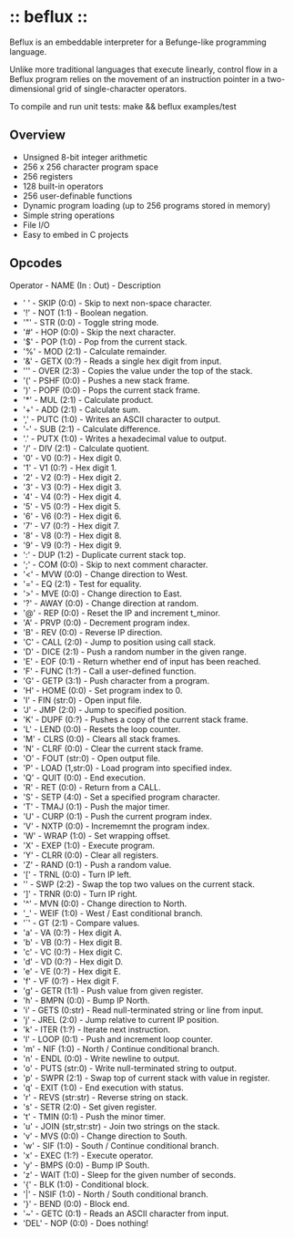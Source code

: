 :: beflux ::
============

Beflux is an embeddable interpreter for a Befunge-like programming language.

Unlike more traditional languages that execute linearly, control flow in a
Beflux program relies on the movement of an instruction pointer in a
two-dimensional grid of single-character operators.

To compile and run unit tests: make && beflux examples/test

Overview
--------
  * Unsigned 8-bit integer arithmetic
  * 256 x 256 character program space
  * 256 registers
  * 128 built-in operators
  * 256 user-definable functions
  * Dynamic program loading (up to 256 programs stored in memory)
  * Simple string operations
  * File I/O
  * Easy to embed in C projects

Opcodes
-------

Operator - NAME (In : Out) - Description

 * ' ' - SKIP (0:0) - Skip to next non-space character.
 * '!' - NOT (1:1) - Boolean negation.
 * '"' - STR (0:0) - Toggle string mode.
 * '#' - HOP (0:0) - Skip the next character.
 * '$' - POP (1:0) - Pop from the current stack.
 * '%' - MOD (2:1) - Calculate remainder.
 * '&' - GETX (0:?) - Reads a single hex digit from input.
 * ''' - OVER (2:3) - Copies the value under the top of the stack.
 * '(' - PSHF (0:0) - Pushes a new stack frame.
 * ')' - POPF (0:0) - Pops the current stack frame.
 * '\*' - MUL (2:1) - Calculate product.
 * '+' - ADD (2:1) - Calculate sum.
 * ',' - PUTC (1:0) - Writes an ASCII character to output.
 * '-' - SUB (2:1) - Calculate difference.
 * '.' - PUTX (1:0) - Writes a hexadecimal value to output.
 * '/' - DIV (2:1) - Calculate quotient.
 * '0' - V0 (0:?) - Hex digit 0.
 * '1' - V1 (0:?) - Hex digit 1.
 * '2' - V2 (0:?) - Hex digit 2.
 * '3' - V3 (0:?) - Hex digit 3.
 * '4' - V4 (0:?) - Hex digit 4.
 * '5' - V5 (0:?) - Hex digit 5.
 * '6' - V6 (0:?) - Hex digit 6.
 * '7' - V7 (0:?) - Hex digit 7.
 * '8' - V8 (0:?) - Hex digit 8.
 * '9' - V9 (0:?) - Hex digit 9.
 * ':' - DUP (1:2) - Duplicate current stack top.
 * ';' - COM (0:0) - Skip to next comment character.
 * '<' - MVW (0:0) - Change direction to West.
 * '=' - EQ (2:1) - Test for equality.
 * '>' - MVE (0:0) - Change direction to East.
 * '?' - AWAY (0:0) - Change direction at random.
 * '@' - REP (0:0) - Reset the IP and increment t_minor.
 * 'A' - PRVP (0:0) - Decrement program index.
 * 'B' - REV (0:0) - Reverse IP direction.
 * 'C' - CALL (2:0) - Jump to position using call stack.
 * 'D' - DICE (2:1) - Push a random number in the given range.
 * 'E' - EOF (0:1) - Return whether end of input has been reached.
 * 'F' - FUNC (1:?) - Call a user-defined function.
 * 'G' - GETP (3:1) - Push character from a program.
 * 'H' - HOME (0:0) - Set program index to 0.
 * 'I' - FIN (str:0) - Open input file.
 * 'J' - JMP (2:0) - Jump to specified position.
 * 'K' - DUPF (0:?) - Pushes a copy of the current stack frame.
 * 'L' - LEND (0:0) - Resets the loop counter.
 * 'M' - CLRS (0:0) - Clears all stack frames.
 * 'N' - CLRF (0:0) - Clear the current stack frame.
 * 'O' - FOUT (str:0) - Open output file.
 * 'P' - LOAD (1,str:0) - Load program into specified index.
 * 'Q' - QUIT (0:0) - End execution.
 * 'R' - RET (0:0) - Return from a CALL.
 * 'S' - SETP (4:0) - Set a specified program character.
 * 'T' - TMAJ (0:1) - Push the major timer.
 * 'U' - CURP (0:1) - Push the current program index.
 * 'V' - NXTP (0:0) - Incrememnt the program index.
 * 'W' - WRAP (1:0) - Set wrapping offset.
 * 'X' - EXEP (1:0) - Execute program.
 * 'Y' - CLRR (0:0) - Clear all registers.
 * 'Z' - RAND (0:1) - Push a random value.
 * '[' - TRNL (0:0) - Turn IP left.
 * '\' - SWP (2:2) - Swap the top two values on the current stack.
 * ']' - TRNR (0:0) - Turn IP right.
 * '^' - MVN (0:0) - Change direction to North.
 * '\_' - WEIF (1:0) - West / East conditional branch.
 * '\`' - GT (2:1) - Compare values.
 * 'a' - VA (0:?) - Hex digit A.
 * 'b' - VB (0:?) - Hex digit B.
 * 'c' - VC (0:?) - Hex digit C.
 * 'd' - VD (0:?) - Hex digit D.
 * 'e' - VE (0:?) - Hex digit E.
 * 'f' - VF (0:?) - Hex digit F.
 * 'g' - GETR (1:1) - Push value from given register.
 * 'h' - BMPN (0:0) - Bump IP North.
 * 'i' - GETS (0:str) - Read null-terminated string or line from input.
 * 'j' - JREL (2:0) - Jump relative to current IP position.
 * 'k' - ITER (1:?) - Iterate next instruction.
 * 'l' - LOOP (0:1) - Push and increment loop counter.
 * 'm' - NIF (1:0) - North / Continue conditional branch.
 * 'n' - ENDL (0:0) - Write newline to output.
 * 'o' - PUTS (str:0) - Write null-terminated string to output.
 * 'p' - SWPR (2:1) - Swap top of current stack with value in register.
 * 'q' - EXIT (1:0) - End execution with status.
 * 'r' - REVS (str:str) - Reverse string on stack.
 * 's' - SETR (2:0) - Set given register.
 * 't' - TMIN (0:1) - Push the minor timer.
 * 'u' - JOIN (str,str:str) - Join two strings on the stack.
 * 'v' - MVS (0:0) - Change direction to South.
 * 'w' - SIF (1:0) - South / Continue conditional branch.
 * 'x' - EXEC (1:?) - Execute operator.
 * 'y' - BMPS (0:0) - Bump IP South.
 * 'z' - WAIT (1:0) - Sleep for the given number of seconds.
 * '{' - BLK (1:0) - Conditional block.
 * '|' - NSIF (1:0) - North / South conditional branch.
 * '}' - BEND (0:0) - Block end.
 * '~' - GETC (0:1) - Reads an ASCII character from input.
 * 'DEL' - NOP (0:0) - Does nothing!
